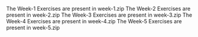 The Week-1 Exercises are present in week-1.zip
The Week-2 Exercises are present in week-2.zip
The Week-3 Exercises are present in week-3.zip
The Week-4 Exercises are present in week-4.zip
The Week-5 Exercises are present in week-5.zip
